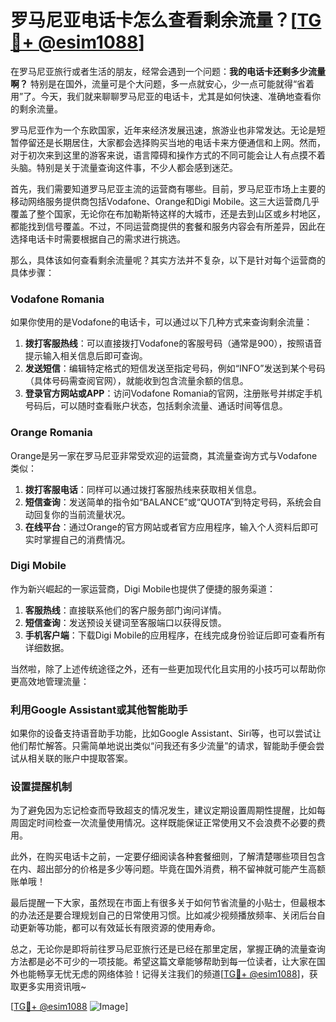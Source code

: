 # 罗马尼亚电话卡怎么查看剩余流量？[[TG💪+ @esim1088](https://t.me/s/esim1088)]

在罗马尼亚旅行或者生活的朋友，经常会遇到一个问题：**我的电话卡还剩多少流量啊？** 特别是在国外，流量可是个大问题，多一点就安心，少一点可能就得“省着用”了。今天，我们就来聊聊罗马尼亚的电话卡，尤其是如何快速、准确地查看你的剩余流量。

罗马尼亚作为一个东欧国家，近年来经济发展迅速，旅游业也非常发达。无论是短暂停留还是长期居住，大家都会选择购买当地的电话卡来方便通信和上网。然而，对于初次来到这里的游客来说，语言障碍和操作方式的不同可能会让人有点摸不着头脑。特别是关于流量查询这件事，不少人都会感到迷茫。

首先，我们需要知道罗马尼亚主流的运营商有哪些。目前，罗马尼亚市场上主要的移动网络服务提供商包括Vodafone、Orange和Digi Mobile。这三大运营商几乎覆盖了整个国家，无论你在布加勒斯特这样的大城市，还是去到山区或乡村地区，都能找到信号覆盖。不过，不同运营商提供的套餐和服务内容会有所差异，因此在选择电话卡时需要根据自己的需求进行挑选。

那么，具体该如何查看剩余流量呢？其实方法并不复杂，以下是针对每个运营商的具体步骤：

### Vodafone Romania
如果你使用的是Vodafone的电话卡，可以通过以下几种方式来查询剩余流量：
1. **拨打客服热线**：可以直接拨打Vodafone的客服号码（通常是900），按照语音提示输入相关信息后即可查询。
2. **发送短信**：编辑特定格式的短信发送至指定号码，例如“INFO”发送到某个号码（具体号码需查阅官网），就能收到包含流量余额的信息。
3. **登录官方网站或APP**：访问Vodafone Romania的官网，注册账号并绑定手机号码后，可以随时查看账户状态，包括剩余流量、通话时间等信息。

### Orange Romania
Orange是另一家在罗马尼亚非常受欢迎的运营商，其流量查询方式与Vodafone类似：
1. **拨打客服电话**：同样可以通过拨打客服热线来获取相关信息。
2. **短信查询**：发送简单的指令如“BALANCE”或“QUOTA”到特定号码，系统会自动回复你的当前流量状况。
3. **在线平台**：通过Orange的官方网站或者官方应用程序，输入个人资料后即可实时掌握自己的消费情况。

### Digi Mobile
作为新兴崛起的一家运营商，Digi Mobile也提供了便捷的服务渠道：
1. **客服热线**：直接联系他们的客户服务部门询问详情。
2. **短信查询**：发送预设关键词至客服端口以获得反馈。
3. **手机客户端**：下载Digi Mobile的应用程序，在线完成身份验证后即可查看所有详细数据。

当然啦，除了上述传统途径之外，还有一些更加现代化且实用的小技巧可以帮助你更高效地管理流量：

### 利用Google Assistant或其他智能助手
如果你的设备支持语音助手功能，比如Google Assistant、Siri等，也可以尝试让他们帮忙解答。只需简单地说出类似“问我还有多少流量”的请求，智能助手便会尝试从相关联的账户中提取答案。

### 设置提醒机制
为了避免因为忘记检查而导致超支的情况发生，建议定期设置周期性提醒，比如每周固定时间检查一次流量使用情况。这样既能保证正常使用又不会浪费不必要的费用。

此外，在购买电话卡之前，一定要仔细阅读各种套餐细则，了解清楚哪些项目包含在内、超出部分的价格是多少等问题。毕竟在国外消费，稍不留神就可能产生高额账单哦！

最后提醒一下大家，虽然现在市面上有很多关于如何节省流量的小贴士，但最根本的办法还是要合理规划自己的日常使用习惯。比如减少视频播放频率、关闭后台自动更新等功能，都可以有效延长有限资源的使用寿命。

总之，无论你是即将前往罗马尼亚旅行还是已经在那里定居，掌握正确的流量查询方法都是必不可少的一项技能。希望这篇文章能够帮助到每一位读者，让大家在国外也能畅享无忧无虑的网络体验！记得关注我们的频道[[TG💪+ @esim1088](https://t.me/s/esim1088)]，获取更多实用资讯哦~

[[TG💪+ @esim1088](https://t.me/s/esim1088) ![Image](https://i.postimg.cc/4NQfJmqS/Snipaste-2025-05-13-00-14-12.png)]